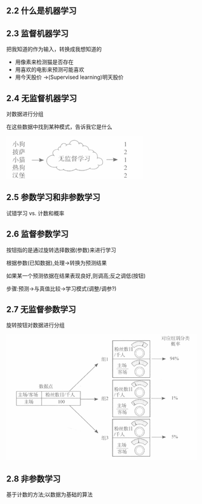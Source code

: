## 2.2 什么是机器学习

## 2.3 监督机器学习
把我知道的作为输入，转换成我想知道的

- 用像素来检测猫是否存在 
- 用喜欢的电影来预测可能喜欢 
- 用今天股价 ->(Supervised learning)明天股价

## 2.4 无监督机器学习
对数据进行分组

在这些数据中找到某种模式，告诉我它是什么

![](images/2.png)

## 2.5 参数学习和非参数学习
试错学习 vs. 计数和概率

## 2.6 监督参数学习
按钮指的是通过旋转选择数据(参数)来进行学习

根据参数(已知数据),处理→转换为预测结果

如果某一个预测依据在结果表现良好,则调高;反之调低(按钮)

步骤:预测→与真值比较→学习模式(调整/调参?)

## 2.7 无监督参数学习
旋转按钮对数据进行分组

![](images/3.png)

## 2.8 非参数学习
基于计数的方法;以数据为基础的算法
